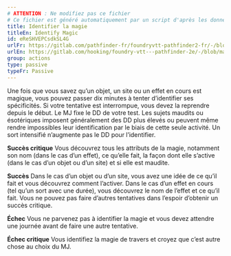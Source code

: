 ```yaml
---
# ATTENTION : Ne modifiez pas ce fichier
# Ce fichier est généré automatiquement par un script d'après les données du module Foundry VTT officiel et de sa traduction
title: Identifier la magie
titleEn: Identify Magic
id: eReSHVEPCsdkSL4G
urlFr: https://gitlab.com/pathfinder-fr/foundryvtt-pathfinder2-fr/-/blob/master/data/classes/eReSHVEPCsdkSL4G.htm
urlEn: https://gitlab.com/hooking/foundry-vtt---pathfinder-2e/-/blob/master/packs/data/classes.db/identify-magic.json
group: actions
type: passive
typeFr: Passive
---
```

Une fois que vous savez qu’un objet, un site ou un effet en cours est magique, vous pouvez passer dix minutes à tenter d’identifier ses spécificités. Si votre tentative est interrompue, vous devez la reprendre depuis le début. Le MJ fixe le DD de votre test. Les sujets maudits ou ésotériques imposent généralement des DD plus élevés ou peuvent même rendre impossibles leur identification par le biais de cette seule activité. Un sort intensifié n’augmente pas le DD pour l’identifier.

**Succès critique** Vous découvrez tous les attributs de la magie, notamment son nom (dans le cas d’un effet), ce qu’elle fait, la façon dont elle s’active (dans le cas d’un objet ou d’un site) et si elle est maudite.

**Succès** Dans le cas d’un objet ou d’un site, vous avez une idée de ce qu’il fait et vous découvrez comment l’activer. Dans le cas d’un effet en cours (tel qu’un sort avec une durée), vous découvrez le nom de l’effet et ce qu’il fait. Vous ne pouvez pas faire d’autres tentatives dans l’espoir d’obtenir un succès critique.

**Échec** Vous ne parvenez pas à identifier la magie et vous devez attendre une journée avant de faire une autre tentative.

**Échec critique** Vous identifiez la magie de travers et croyez que c’est autre chose au choix du MJ.


